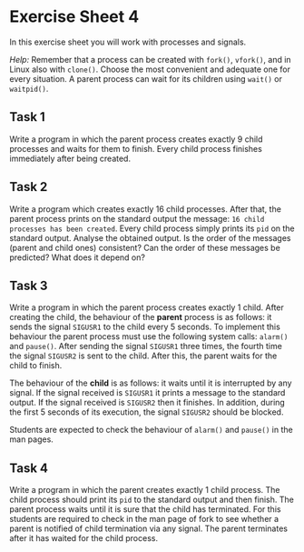 # Exercise Sheet 4

In this exercise sheet you will work with processes and signals. 

*Help:* Remember that a process can be created with `fork()`, `vfork()`, and in Linux also with `clone()`. Choose the most convenient and adequate one for every situation. A parent process can wait for its children using `wait()` or `waitpid()`. 


## Task 1 

Write a program in which the parent process creates exactly 9 child processes and waits for them to finish. Every child process finishes immediately after being created. 


## Task 2

Write a program which creates exactly 16 child processes. After that, the parent process prints on the standard output the message: `16 child processes has been created`. 
Every child process simply prints its `pid` on the standard output. Analyse the obtained output. Is the order of the messages (parent and child ones) consistent? Can the order of these messages be predicted? What does it depend on?


## Task 3

Write a program in which the parent process creates exactly 1 child. After creating the child, the behaviour of the **parent** process is as follows: it sends the signal `SIGUSR1` to the child every 5 seconds. To implement this behaviour the parent process must use the following system calls: `alarm()` and `pause()`. After sending the signal `SIGUSR1` three times, the fourth time the signal `SIGUSR2` is sent to the child. After this, the parent waits for the child to finish. 

The behaviour of the **child** is as follows: it waits until it is interrupted by any signal. If the signal received is `SIGUSR1` it prints a message to the standard output. If the signal received is `SIGUSR2` then it finishes. In addition, during the first 5 seconds of its execution, the signal `SIGUSR2` should be blocked. 

Students are expected to check the behaviour of `alarm()` and `pause()` in the man pages.

## Task 4

Write a program in which the parent creates exactly 1 child process. The child process should print its `pid` to the standard output and then finish. The parent process waits until it is sure that the child has terminated. For this students are required to check in the man page of fork to see whether a parent is notified of child termination via any signal. The parent terminates after it has waited for the child process. 


